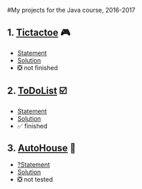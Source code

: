 #My projects for the Java course, 2016-2017

## 1. [Tictactoe](https://github.com/ozhi/java/tree/master/ex01_tictactoe/src) :video_game:
* [Statement](https://github.com/slbedu/javase8-2016/tree/master/lab01)
* [Solution](https://github.com/ozhi/java/tree/master/ex01_tictactoe/src)
* :negative_squared_cross_mark: not finished

## 2. [ToDoList](https://github.com/ozhi/java/tree/master/ex02_todolist/src) :ballot_box_with_check:
* [Statement](https://github.com/slbedu/javase8-2016/tree/master/lab02)
* [Solution](https://github.com/ozhi/java/tree/master/ex02_todolist/src)
* :white_check_mark: finished

## 3. [AutoHouse](https://github.com/ozhi/java/tree/master/ex03_kontr1/src) :blue_car:
* [?Statement]()
* [Solution](https://github.com/ozhi/java/tree/master/ex03_kontr1/src)
* :negative_squared_cross_mark: not tested



